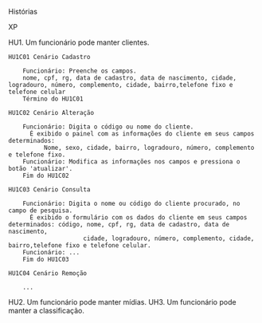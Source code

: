 Histórias

XP

HU1. Um funcionário pode manter clientes.

	HU1C01 Cenário Cadastro
	
		Funcionário: Preenche os campos.
		nome, cpf, rg, data de cadastro, data de nascimento, cidade, logradouro, número, complemento, cidade, bairro,telefone fixo e telefone celular
		Término do HU1C01
		
	HU1C02 Cenário Alteração
	
		Funcionário: Digita o código ou nome do cliente.
		  É exibido o painel com as informações do cliente em seus campos determinados: 
		      Nome, sexo, cidade, bairro, logradouro, número, complemento e telefone fixo.
		Funcionário: Modifica as informações nos campos e pressiona o botão 'atualizar'.
		Fim do HU1C02
		
	HU1C03 Cenário Consulta
	
		Funcionário: Digita o nome ou código do cliente procurado, no campo de pesquisa.
		  É exibido o formulário com os dados do cliente em seus campos determinados: código, nome, cpf, rg, data de cadastro, data de nascimento, 
		                 cidade, logradouro, número, complemento, cidade, bairro,telefone fixo e telefone celular.
		Funcionário: ...
		Fim do HU1C03

	HU1C04 Cenário Remoção

        ...

HU2. Um funcionário pode manter mídias.
UH3. Um funcionário pode manter a classificação.
